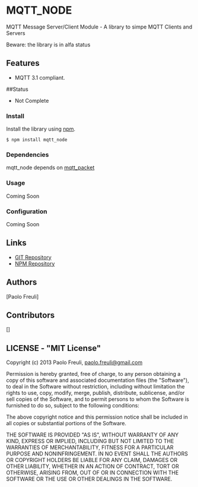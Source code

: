 MQTT_NODE
====================

MQTT Message Server/Client Module - A library to simpe MQTT Clients and Servers

Beware: the library is in alfa status

## Features

* MQTT 3.1 compliant.

##Status

* Not Complete


### Install

Install the library using [npm](http://npmjs.org/).

```
$ npm install mqtt_node
```

### Dependencies

mqtt_node depends on [mqtt_packet](http://github.com/wuatanabe/mqtt_packet)

### Usage

Coming Soon

### Configuration

Coming Soon

## Links

* [GIT Repository](http://github.com/wuatanabe/mqtt_node)
* [NPM Repository](https://npmjs.org/package/mqtt_node)

## Authors

[Paolo Freuli]

## Contributors
[]

## LICENSE - "MIT License"

Copyright (c) 2013 Paolo Freuli, paolo.freuli@gmail.com

Permission is hereby granted, free of charge, to any person
obtaining a copy of this software and associated documentation
files (the "Software"), to deal in the Software without
restriction, including without limitation the rights to use,
copy, modify, merge, publish, distribute, sublicense, and/or sell
copies of the Software, and to permit persons to whom the
Software is furnished to do so, subject to the following
conditions:

The above copyright notice and this permission notice shall be
included in all copies or substantial portions of the Software.

THE SOFTWARE IS PROVIDED "AS IS", WITHOUT WARRANTY OF ANY KIND,
EXPRESS OR IMPLIED, INCLUDING BUT NOT LIMITED TO THE WARRANTIES
OF MERCHANTABILITY, FITNESS FOR A PARTICULAR PURPOSE AND
NONINFRINGEMENT. IN NO EVENT SHALL THE AUTHORS OR COPYRIGHT
HOLDERS BE LIABLE FOR ANY CLAIM, DAMAGES OR OTHER LIABILITY,
WHETHER IN AN ACTION OF CONTRACT, TORT OR OTHERWISE, ARISING
FROM, OUT OF OR IN CONNECTION WITH THE SOFTWARE OR THE USE OR
OTHER DEALINGS IN THE SOFTWARE.